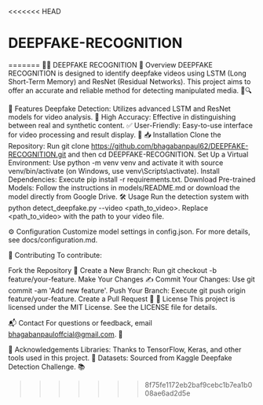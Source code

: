 <<<<<<< HEAD
# DEEPFAKE-RECOGNITION
=======
🕵️‍♂️ DEEPFAKE RECOGNITION
📖 Overview
DEEPFAKE RECOGNITION is designed to identify deepfake videos using LSTM (Long Short-Term Memory) and ResNet (Residual Networks). This project aims to offer an accurate and reliable method for detecting manipulated media. 🎥🔍

🚀 Features
Deepfake Detection: Utilizes advanced LSTM and ResNet models for video analysis. 🤖
High Accuracy: Effective in distinguishing between real and synthetic content. ✅
User-Friendly: Easy-to-use interface for video processing and result display. 🌟
📥 Installation
Clone the Repository: Run git clone https://github.com/bhagabanpaul62/DEEPFAKE-RECOGNITION.git and then cd DEEPFAKE-RECOGNITION.
Set Up a Virtual Environment: Use python -m venv venv and activate it with source venv/bin/activate (on Windows, use venv\Scripts\activate).
Install Dependencies: Execute pip install -r requirements.txt.
Download Pre-trained Models: Follow the instructions in models/README.md or download the model directly from Google Drive.
🛠️ Usage
Run the detection system with python detect_deepfake.py --video <path_to_video>. Replace <path_to_video> with the path to your video file.

⚙️ Configuration
Customize model settings in config.json. For more details, see docs/configuration.md.

🤝 Contributing
To contribute:

Fork the Repository 🍴
Create a New Branch: Run git checkout -b feature/your-feature.
Make Your Changes ✍️
Commit Your Changes: Use git commit -am 'Add new feature'.
Push Your Branch: Execute git push origin feature/your-feature.
Create a Pull Request 🚀
📝 License
This project is licensed under the MIT License. See the LICENSE file for details.

📬 Contact
For questions or feedback, email bhagabanpauloffcial@gmail.com. 📧

🙏 Acknowledgements
Libraries: Thanks to TensorFlow, Keras, and other tools used in this project. 🙌
Datasets: Sourced from Kaggle Deepfake Detection Challenge. 📚
>>>>>>> 8f75fe1172eb2baf9cebc1b7ea1b008ae6ad2d5e
